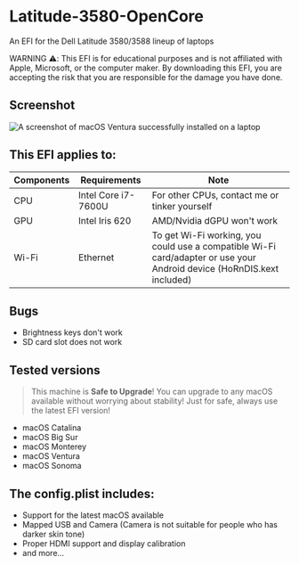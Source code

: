 # Latitude-3580-OpenCore
An EFI for the Dell Latitude 3580/3588 lineup of laptops

WARNING ⚠️: This EFI is for educational purposes and is not affiliated with Apple, Microsoft, or the computer maker. By downloading this EFI, you are accepting the risk that you are responsible for the damage you have done.

## Screenshot
![A screenshot of macOS Ventura successfully installed on a laptop](https://github.com/PGBSean/Latitude-3580-OpenCore/assets/97381104/c2ec18fa-e8e0-402f-942f-2da74377639d)



## This EFI applies to:
|  Components             |         Requirements                |            Note                      |
|---------------------|---------------------------------|--------------------------------------|
| CPU |  Intel Core i7-7600U          |  For other CPUs, contact me or tinker yourself |
| GPU |  Intel Iris 620              | AMD/Nvidia dGPU won't work |
| Wi-Fi | Ethernet  |  To get Wi-Fi working, you could use a compatible Wi-Fi card/adapter or use your Android device (HoRnDIS.kext included)|

## Bugs
- Brightness keys don't work
- SD card slot does not work

## Tested versions
> This machine is **Safe to Upgrade**! You can upgrade to any macOS available without worrying about stability! Just for safe, always use the latest EFI version!
+ macOS Catalina
+ macOS Big Sur
+ macOS Monterey
+ macOS Ventura
+ macOS Sonoma

## The config.plist includes:
- Support for the latest macOS available
- Mapped USB and Camera (Camera is not suitable for people who has darker skin tone)
- Proper HDMI support and display calibration
- and more...
